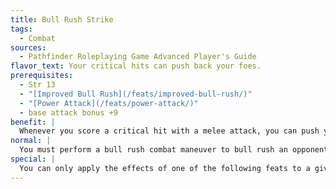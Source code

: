 ```yaml
---
title: Bull Rush Strike
tags:
  - Combat
sources:
  - Pathfinder Roleplaying Game Advanced Player's Guide
flavor_text: Your critical hits can push back your foes.
prerequisites:
  - Str 13
  - "[Improved Bull Rush](/feats/improved-bull-rush/)"
  - "[Power Attack](/feats/power-attack/)"
  - base attack bonus +9
benefit: |
  Whenever you score a critical hit with a melee attack, you can push your opponent back, in addition to the normal damage dealt by the attack. If your confirmation roll exceeds your opponent's CMD, you may push your opponent back as if from the bull rush combat maneuver. You do not need to move with the target if successful. This does not provoke an attack of opportunity.
normal: |
  You must perform a bull rush combat maneuver to bull rush an opponent.
special: |
  You can only apply the effects of one of the following feats to a given critical hit: [Bull Rush Strike](/feats/bull-rush-strike/), [Disarming Strike](/feats/disarming-strike/), [Repositioning Strike](/feats/repositioning-strike/), [Sundering Strike](/feats/sundering-strike/), or [Tripping Strike](/feats/tripping-strike/). You may choose to use this feat after you make your confirmation roll.
---
```


